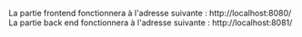 

La partie frontend  fonctionnera à l'adresse suivante : http://localhost:8080/
La partie back end fonctionnera à l'adresse suivante : http://localhost:8081/ 

